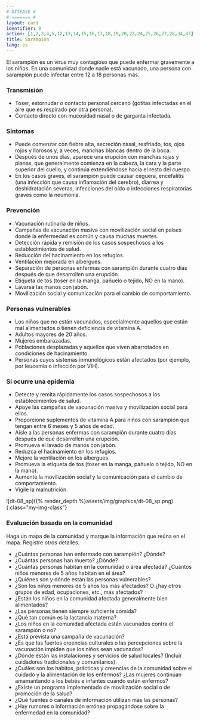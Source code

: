 ```yaml
---
# DISEASE #
# ======= #
layout: card
identifier: 8
action: [1,2,3,4,5,12,13,14,15,16,17,18,19,20,22,24,25,26,27,28,34,43]
title: Sarampión
lang: es
---
```


El sarampión es un virus muy contagioso que puede enfermar gravemente a los niños. En una comunidad donde nadie está vacunado, una persona con sarampión puede infectar entre 12 a 18 personas más.

### Transmisión

- Toser, estornudar o contacto personal cercano (gotitas infectadas en el aire que es respirado por otra persona).
- Contacto directo con mucosidad nasal o de garganta infectada.

### Síntomas

- Puede comenzar con fiebre alta, secreción nasal, resfriado, tos, ojos rojos y llorosos y, a veces, manchas blancas dentro de la boca.
- Después de unos días, aparece una erupción con manchas rojas y planas, que generalmente comienza en la cabeza, la cara y la parte superior del cuello, y continúa extendiéndose hacia el resto del cuerpo.
- En los casos graves, el sarampión puede causar ceguera, encefalitis (una infección que causa inflamación del cerebro), diarrea y deshidratación severas, infecciones del oído o infecciones respiratorias graves como la neumonía.

### Prevención

- Vacunación rutinaria de niños.
- Campañas de vacunación masiva con movilización social en países donde la enfermedad es común y causa muchas muertes.
- Detección rápida y remisión de los casos sospechosos a los establecimientos de salud.
- Reducción del hacinamiento en los refugios.
- Ventilación mejorada en albergues.
- Separación de personas enfermas con sarampión durante cuatro días después de que desarrollen una erupción.
- Etiqueta de tos (toser en la manga, pañuelo o tejido, NO en la mano).
- Lavarse las manos con jabón.
- Movilización social y comunicación para el cambio de comportamiento.

### Personas vulnerables

- Los niños que no están vacunados, especialmente aquellos que están mal alimentados o tienen deficiencia de vitamina A.
- Adultos mayores de 20 años.
- Mujeres embarazadas.
- Poblaciones desplazadas y aquellos que viven abarrotados en condiciones de hacinamiento.
- Personas cuyos sistemas inmunológicos están afectados (por ejemplo, por leucemia o infección por VIH).

### Si ocurre una epidemia

- Detecte y remita rápidamente los casos sospechosos a los establecimientos de salud.
- Apoye las campañas de vacunación masiva y movilización social para ellos.
- Proporcione suplementos de vitamina A para niños con sarampión que tengan entre 6 meses y 5 años de edad.
- Aísle a las personas enfermas con sarampión durante cuatro días después de que desarrollen una erupción.
- Promueva el lavado de manos con jabón.
- Reduzca el hacinamiento en los refugios.
- Mejore la ventilación en los albergues.
- Promueva la etiqueta de tos (toser en la manga, pañuelo o tejido, NO en la mano).
- Aumente la movilización social y la comunicación para el cambio de comportamiento.
- Vigile la malnutrición.

![dt-08_sp]({% render_depth %}assets/img/graphics/dt-08_sp.png){:class="my-img-class"}

### Evaluación basada en la comunidad

Haga un mapa de la comunidad y marque la información que reúna en el mapa. Registre otros detalles.
-  ¿Cuántas personas han enfermado con sarampión? ¿Dónde?
- ¿Cuántas personas han muerto? ¿Dónde?
- ¿Cuántas personas habitan en la comunidad o área afectada? ¿Cuántos niños menores de 5 años habitan en el área?
- ¿Quiénes son y dónde están las personas vulnerables?
- ¿Son los niños menores de 5 años los más afectados? O ¿hay otros grupos de edad, ocupaciones, etc., más afectados?
- ¿Están los niños en la comunidad afectada generalmente bien alimentados?
- ¿Las personas tienen siempre suficiente comida?
- ¿Qué tan común es la lactancia materna?
- ¿Los niños en la comunidad afectada están vacunados contra el sarampión o no?
- ¿Está prevista una campaña de vacunación?
- ¿Es que las fuertes creencias culturales o las percepciones sobre la vacunación impiden que los niños sean vacunados?
- ¿Dónde están las instalaciones y servicios de salud locales? (Incluir cuidadores tradicionales y comunitarios).
- ¿Cuáles son los hábitos, prácticas y creencias de la comunidad sobre el cuidado y la alimentación de los enfermos? ¿Las mujeres continúan amamantando a los bebés e infantes cuando están enfermos?
- ¿Existe un programa implementado de movilización social o de promoción de la salud?
- ¿Qué fuentes o canales de información utilizan más las personas?
- ¿Hay rumores o información errónea propagándose sobre la enfermedad en la comunidad?

